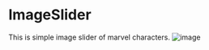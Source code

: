 # ImageSlider
This is simple image slider of marvel characters.
![image](https://user-images.githubusercontent.com/60655182/121481144-75738500-c9e9-11eb-9f5d-f028d4b5958c.png)
